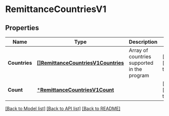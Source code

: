 # RemittanceCountriesV1

## Properties
Name | Type | Description | Notes
------------ | ------------- | ------------- | -------------
**Countries** | [**[]RemittanceCountriesV1Countries**](Remittance_countries.v1_countries.md) | Array of countries supported in the program | [optional] [default to null]
**Count** | [***RemittanceCountriesV1Count**](Remittance_countries.v1_count.md) |  | [optional] [default to null]

[[Back to Model list]](../README.md#documentation-for-models) [[Back to API list]](../README.md#documentation-for-api-endpoints) [[Back to README]](../README.md)

